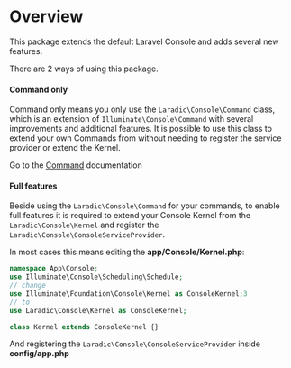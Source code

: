 <!--
title: Overview
subtitle: Laradic Console
-->

# Overview

This package extends the default Laravel Console and adds several new features.

There are 2 ways of using this package.

#### Command only
Command only means you only use the `Laradic\Console\Command` class, which is an
extension of `Illuminate\Console\Command` with several improvements and additional features.
It is possible to use this class to extend your own Commands from without needing to register
the service provider or extend the Kernel.

Go to the [Command](command.md) documentation


#### Full features
Beside using the `Laradic\Console\Command` for your commands, to enable full features
 it is required to extend your Console Kernel from the `Laradic\Console\Kernel` and
 register the `Laradic\Console\ConsoleServiceProvider`.

In most cases this means editing the **app/Console/Kernel.php**:

```php
namespace App\Console;
use Illuminate\Console\Scheduling\Schedule;
// change
use Illuminate\Foundation\Console\Kernel as ConsoleKernel;3
// to
use Laradic\Console\Kernel as ConsoleKernel;

class Kernel extends ConsoleKernel {}
```

And registering the `Laradic\Console\ConsoleServiceProvider` inside **config/app.php**
